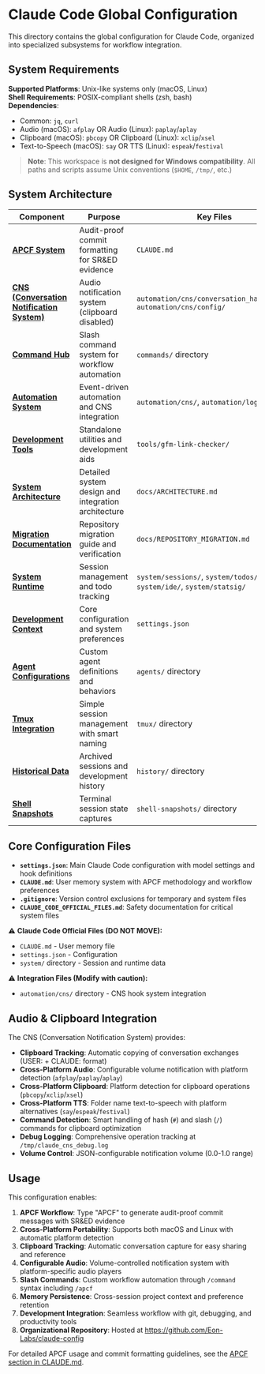 # Claude Code Global Configuration

This directory contains the global configuration for Claude Code, organized into specialized subsystems for workflow integration.

## System Requirements

**Supported Platforms**: Unix-like systems only (macOS, Linux)  
**Shell Requirements**: POSIX-compliant shells (zsh, bash)  
**Dependencies**: 
- Common: `jq`, `curl`
- Audio (macOS): `afplay` OR Audio (Linux): `paplay`/`aplay`
- Clipboard (macOS): `pbcopy` OR Clipboard (Linux): `xclip`/`xsel`
- Text-to-Speech (macOS): `say` OR TTS (Linux): `espeak`/`festival`

> **Note**: This workspace is **not designed for Windows compatibility**. All paths and scripts assume Unix conventions (`$HOME`, `/tmp/`, etc.)

## System Architecture

| Component | Purpose | Key Files |
|-----------|---------|-----------|
| **[APCF System](../CLAUDE.md#apcf-audit-proof-commit-format-for-sred-evidence-generation)** | Audit-proof commit formatting for SR&ED evidence | `CLAUDE.md` |
| **[CNS (Conversation Notification System)](../automation/cns/)** | Audio notification system (clipboard disabled) | `automation/cns/conversation_handler.sh`, `automation/cns/config/` |
| **[Command Hub](../commands/)** | Slash command system for workflow automation | `commands/` directory |
| **[Automation System](../automation/)** | Event-driven automation and CNS integration | `automation/cns/`, `automation/logs/` |
| **[Development Tools](../tools/)** | Standalone utilities and development aids | `tools/gfm-link-checker/` |
| **[System Architecture](ARCHITECTURE.md)** | Detailed system design and integration architecture | `docs/ARCHITECTURE.md` |
| **[Migration Documentation](REPOSITORY_MIGRATION.md)** | Repository migration guide and verification | `docs/REPOSITORY_MIGRATION.md` |
| **[System Runtime](../system/)** | Session management and todo tracking | `system/sessions/`, `system/todos/`, `system/ide/`, `system/statsig/` |
| **[Development Context](../settings.json)** | Core configuration and system preferences | `settings.json` |
| **[Agent Configurations](../agents/)** | Custom agent definitions and behaviors | `agents/` directory |
| **[Tmux Integration](../tmux/)** | Simple session management with smart naming | `tmux/` directory |
| **[Historical Data](../history/)** | Archived sessions and development history | `history/` directory |
| **[Shell Snapshots](../shell-snapshots/)** | Terminal session state captures | `shell-snapshots/` directory |

## Core Configuration Files

- **`settings.json`**: Main Claude Code configuration with model settings and hook definitions
- **`CLAUDE.md`**: User memory system with APCF methodology and workflow preferences  
- **`.gitignore`**: Version control exclusions for temporary and system files
- **`CLAUDE_CODE_OFFICIAL_FILES.md`**: Safety documentation for critical system files

⚠️ **Claude Code Official Files (DO NOT MOVE):**
- `CLAUDE.md` - User memory file
- `settings.json` - Configuration
- `system/` directory - Session and runtime data

⚠️ **Integration Files (Modify with caution):**
- `automation/cns/` directory - CNS hook system integration

## Audio & Clipboard Integration

The CNS (Conversation Notification System) provides:
- **Clipboard Tracking**: Automatic copying of conversation exchanges (USER: + CLAUDE: format)
- **Cross-Platform Audio**: Configurable volume notification with platform detection (`afplay`/`paplay`/`aplay`)
- **Cross-Platform Clipboard**: Platform detection for clipboard operations (`pbcopy`/`xclip`/`xsel`)
- **Cross-Platform TTS**: Folder name text-to-speech with platform alternatives (`say`/`espeak`/`festival`)
- **Command Detection**: Smart handling of hash (`#`) and slash (`/`) commands for clipboard optimization
- **Debug Logging**: Comprehensive operation tracking at `/tmp/claude_cns_debug.log`
- **Volume Control**: JSON-configurable notification volume (0.0-1.0 range)

## Usage

This configuration enables:
1. **APCF Workflow**: Type "APCF" to generate audit-proof commit messages with SR&ED evidence
2. **Cross-Platform Portability**: Supports both macOS and Linux with automatic platform detection
3. **Clipboard Tracking**: Automatic conversation capture for easy sharing and reference
4. **Configurable Audio**: Volume-controlled notification system with platform-specific audio players
5. **Slash Commands**: Custom workflow automation through `/command` syntax including `/apcf`
6. **Memory Persistence**: Cross-session project context and preference retention
7. **Development Integration**: Seamless workflow with git, debugging, and productivity tools
8. **Organizational Repository**: Hosted at https://github.com/Eon-Labs/claude-config

For detailed APCF usage and commit formatting guidelines, see the [APCF section in CLAUDE.md](../CLAUDE.md#apcf-audit-proof-commit-format-for-sred-evidence-generation).